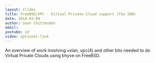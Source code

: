 ```yaml
---
layout: slides
title: FreeBSD/VPC - Virtual Private Cloud support (fka SDN)
date: 2018-03-09
author: Sean Chittenden
email: 
youtube: id
video: optional-link
---
```

An overview of work involving vxlan, vpc(4) and other bits needed to do Virtual Private Clouds using bhyve on FreeBSD.
